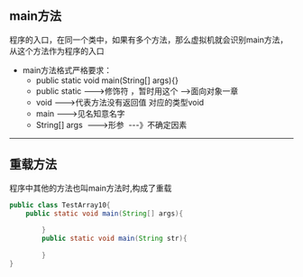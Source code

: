 ## main方法
程序的入口，在同一个类中，如果有多个方法，那么虚拟机就会识别main方法，从这个方法作为程序的入口

- main方法格式严格要求：
   - public static void main(String[] args){}
   - public static --->修饰符 ，暂时用这个 -->面向对象一章
   - void --->代表方法没有返回值 对应的类型void
   - main --->见名知意名字
   - String[] args  --->形参  ---》不确定因素

---

## 重载方法
程序中其他的方法也叫main方法时,构成了重载
```java
public class TestArray10{
    public static void main(String[] args){
                
        }
        public static void main(String str){
                
        }
}
```


